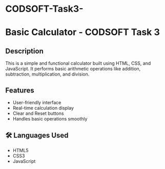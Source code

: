 # CODSOFT-Task3-

#  Basic Calculator - CODSOFT Task 3

##  Description
This is a simple and functional calculator built using HTML, CSS, and JavaScript. It performs basic arithmetic operations like addition, subtraction, multiplication, and division.

##  Features
- User-friendly interface
- Real-time calculation display
- Clear and Reset buttons
- Handles basic operations smoothly

## 🛠 Languages Used
- HTML5  
- CSS3  
- JavaScript
